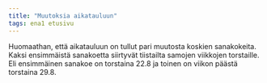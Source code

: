 ```yaml
---
title: "Muutoksia aikatauluun"
tags: ena1 etusivu
---
```


Huomaathan, että aikatauluun on tullut pari muutosta koskien sanakokeita. Kaksi ensimmäistä sanakoetta siirtyvät tiistailta samojen viikkojen torstaille. Eli ensimmäinen sanakoe on torstaina 22.8 ja toinen on viikon päästä torstaina 29.8.
